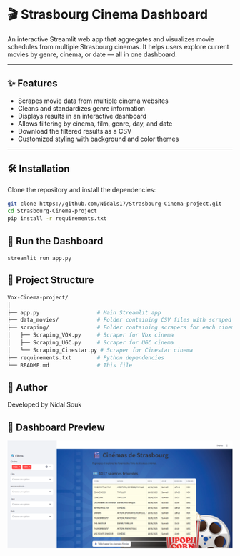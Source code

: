 # 🎬 Strasbourg Cinema Dashboard

An interactive Streamlit web app that aggregates and visualizes movie schedules from multiple Strasbourg cinemas. It helps users explore current movies by genre, cinema, or date — all in one dashboard.

---

## ✨ Features

- Scrapes movie data from multiple cinema websites
- Cleans and standardizes genre information
- Displays results in an interactive dashboard
- Allows filtering by cinema, film, genre, day, and date
- Download the filtered results as a CSV
- Customized styling with background and color themes

---

## 🛠️ Installation

Clone the repository and install the dependencies:

```bash
git clone https://github.com/Nidals17/Strasbourg-Cinema-project.git
cd Strasbourg-Cinema-project
pip install -r requirements.txt

```

## 🚀 Run the Dashboard

``` 
streamlit run app.py

```

## 📁 Project Structure

```bash
Vox-Cinema-project/
│
├── app.py                  # Main Streamlit app
├── data_movies/            # Folder containing CSV files with scraped data and background files
├── scraping/               # Folder containing scrapers for each cinema
│   ├── Scraping_VOX.py     # Scraper for Vox cinema
│   ├── Scraping_UGC.py     # Scraper for UGC cinema
│   └── Scraping_Cinestar.py # Scraper for Cinestar cinema
├── requirements.txt        # Python dependencies
└── README.md               # This file
```

## 👤 Author

Developed by Nidal Souk 

## 📸 Dashboard Preview

![Dashboard Screenshot](project_pictures/Dashboard.png)



